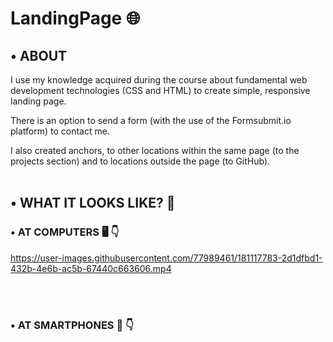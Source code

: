 # LandingPage 🌐


## •	ABOUT

I use my knowledge acquired during the course about fundamental web development technologies (CSS and HTML) to create simple, responsive landing page.

There is an option to send a form (with the use of the Formsubmit.io platform) to contact me.

I also created anchors, to other locations within the same page (to the projects section) and to locations outside the page (to GitHub).
<br></br>

## •	WHAT IT LOOKS LIKE? 🤔

### •	AT COMPUTERS 🖥 👇

https://user-images.githubusercontent.com/77989461/181117783-2d1dfbd1-432b-4e6b-ac5b-67440c663606.mp4

<br></br>

### •	AT SMARTPHONES 📱 👇
